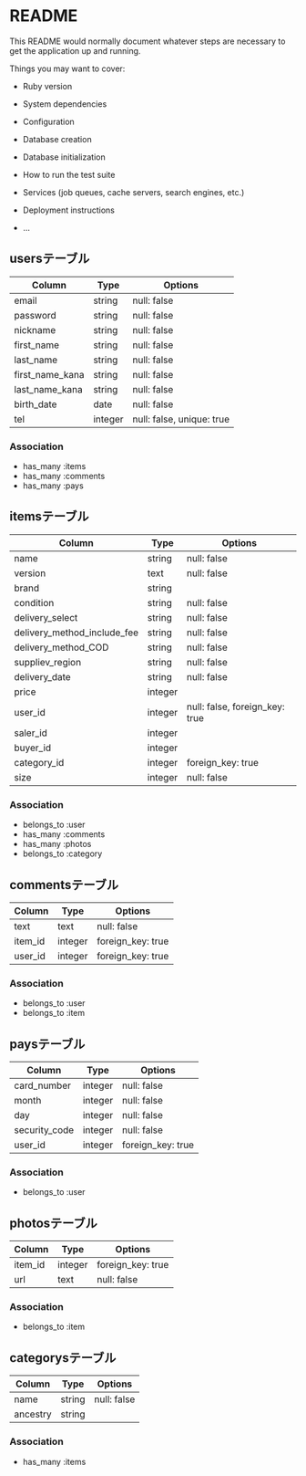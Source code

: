 # README

This README would normally document whatever steps are necessary to get the
application up and running.

Things you may want to cover:

* Ruby version

* System dependencies

* Configuration

* Database creation

* Database initialization

* How to run the test suite

* Services (job queues, cache servers, search engines, etc.)

* Deployment instructions

* ...

## usersテーブル
|Column|Type|Options|
|------|----|-------|
|email|string|null: false|
|password|string|null: false|
|nickname|string|null: false|
|first_name|string|null: false|
|last_name|string|null: false|
|first_name_kana|string|null: false|
|last_name_kana|string|null: false|
|birth_date|date|null: false|
|tel|integer|null: false, unique: true|
### Association
- has_many :items
- has_many :comments
- has_many :pays

## itemsテーブル 
|Column|Type|Options|
|------|----|-------|
|name|string|null: false|
|version|text|null: false|
|brand|string||
|condition|string|null: false|
|delivery_select|string|null: false|
|delivery_method_include_fee|string|null: false|
|delivery_method_COD|string|null: false|
|suppliev_region|string|null: false|
|delivery_date|string|null: false|
|price|integer||
|user_id|integer|null: false, foreign_key: true|
|saler_id|integer||
|buyer_id|integer||
|category_id|integer|foreign_key: true|
|size|integer|null: false|
### Association
- belongs_to :user
- has_many :comments
- has_many :photos
- belongs_to :category


## commentsテーブル
|Column|Type|Options|
|------|----|-------|
|text|text|null: false|
|item_id|integer| foreign_key: true|
|user_id|integer| foreign_key: true|
### Association
- belongs_to :user
- belongs_to :item

## paysテーブル
|Column|Type|Options|
|------|----|-------|
|card_number|integer|null: false|
|month|integer|null: false|
|day|integer|null: false|
|security_code|integer|null: false|
|user_id|integer| foreign_key: true|
### Association
- belongs_to :user

## photosテーブル
|Column|Type|Options|
|------|----|-------|
|item_id|integer|foreign_key: true|
|url|text|null: false|
### Association
- belongs_to :item

## categorysテーブル
|Column|Type|Options|
|------|----|-------|
|name|string|null: false|
|ancestry|string||
### Association
- has_many :items